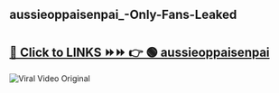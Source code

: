 
 ## aussieoppaisenpai_-Only-Fans-Leaked

# <h2><a href="https://clipsfans.com/aussieoppaisenpai_&ref=git">🔗 Click to LINKS ⏩⏩ 👉 🟢 aussieoppaisenpai  </a></h2>

<a href="https://clipsfans.com/aussieoppaisenpai_&ref=git" rel="nofollow" data-target="animated-image.originalLink"><img src="https://i.ibb.co.com/xMMVF88/686577567.gif" alt="Viral Video Original" style="max-width: 100%; display: inline-block;" data-target="animated-image.originalImage"></a>

